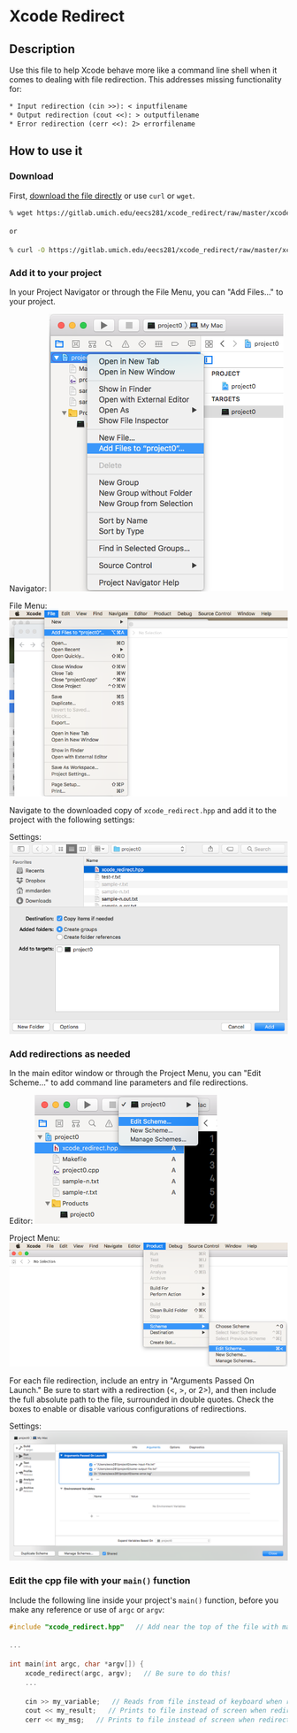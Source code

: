 # Xcode Redirect


## Description

Use this file to help Xcode behave more like a command line shell when it
comes to dealing with file redirection. This addresses missing functionality
for:

    * Input redirection (cin >>): < inputfilename
    * Output redirection (cout <<): > outputfilename
    * Error redirection (cerr <<): 2> errorfilename


## How to use it


### Download

First, [download the file directly] or use `curl` or `wget`.

```bash
% wget https://gitlab.umich.edu/eecs281/xcode_redirect/raw/master/xcode_redirect.hpp

or

% curl -O https://gitlab.umich.edu/eecs281/xcode_redirect/raw/master/xcode_redirect.hpp
```


### Add it to your project

In your Project Navigator or through the File Menu, you can "Add Files..." to
your project.

Navigator:
![alt text][add-files navigator]

File Menu:
![alt text][add-files menu]

Navigate to the downloaded copy of `xcode_redirect.hpp` and add it to the
project with the following settings:

Settings:
![alt text][add-files settings]


### Add redirections as needed

In the main editor window or through the Project Menu, you can
"Edit Scheme..." to add command line parameters and file redirections.

Editor:
![alt text][edit-scheme editor]

Project Menu:
![alt text][edit-scheme menu]

For each file redirection, include an entry in "Arguments Passed On Launch."
Be sure to start with a redirection (<, >, or 2>), and then include the full
absolute path to the file, surrounded in double quotes. Check the boxes to
enable or disable various configurations of redirections.

Settings:
![alt text][edit-scheme settings]


### Edit the cpp file with your `main()` function

Include the following line inside your project's `main()` function, before you
make any reference or use of `argc` or `argv`:

```c++
#include "xcode_redirect.hpp"   // Add near the top of the file with main()

...

int main(int argc, char *argv[]) {
    xcode_redirect(argc, argv);   // Be sure to do this!
    ...

    cin >> my_variable;   // Reads from file instead of keyboard when redirected
    cout << my_result;   // Prints to file instead of screen when redirected
    cerr << my_msg;   // Prints to file instead of screen when redirected
```


[download the file directly]: https://gitlab.umich.edu/eecs281/xcode_redirect/raw/master/xcode_redirect.hpp "xcode_redirect.hpp URL"
[add-files navigator]: images/add-files-_navigator_.png "Add files to project through Project Navigator"
[add-files menu]: images/add-files-_menu_.png "Add files to project through File Menu"
[add-files settings]: images/add-files-settings.png "Add file settings"
[edit-scheme editor]: images/edit-scheme-_editor_.png "Edit project scheme through main editor window interface"
[edit-scheme menu]: images/edit-scheme-_menu_.png "Edit project scheme through Project Menu"
[edit-scheme settings]: images/edit-scheme-settings.png "Edit Arguments Passed On Launch"
